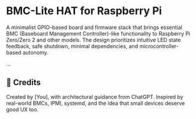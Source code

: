 # BMC-Lite HAT for Raspberry Pi

A minimalist GPIO-based board and firmware stack that brings essential BMC (Baseboard Management Controller)-like functionality to Raspberry Pi Zero/Zero 2 and other models. The design prioritizes intuitive LED state feedback, safe shutdown, minimal dependencies, and microcontroller-based autonomy.

...

## 💬 Credits
Created by [You], with architectural guidance from ChatGPT. Inspired by real-world BMCs, IPMI, systemd, and the idea that small devices deserve good UX too.
